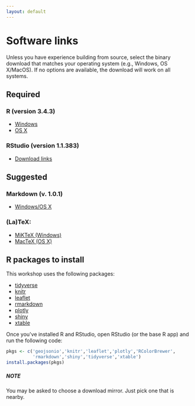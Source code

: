 ```yaml
---
layout: default
---
```


# Software links

Unless you have experience building from source, select the binary
download that matches your operating system (e.g., Windows, OS
X/MacOS). If no options are available, the download will work on all
systems.

## Required
### R (version 3.4.3)  
- [Windows](https://cran.r-project.org/bin/windows/base/)  
- [OS X](https://cran.r-project.org/bin/macosx/)  

### RStudio (version 1.1.383)
- [Download links](https://www.rstudio.com/products/rstudio/download/#download)  

## Suggested

### Markdown (v. 1.0.1)  
- [Windows/OS X](https://daringfireball.net/projects/markdown/)  

### (La)TeX: 
- [MiKTeX (Windows)](https://miktex.org/download)  
- [MacTeX (OS X)](http://tug.org/mactex/)  

## R packages to install

This workshop uses the following packages:

- [tidyverse](https://CRAN.R-project.org/package=tidyverse)
- [knitr](https://CRAN.R-project.org/package=knitr)
- [leaflet](https://CRAN.R-project.org/package=leaflet)
- [rmarkdown](https://CRAN.R-project.org/package=rmarkdown)
- [plotly](https://CRAN.R-project.org/package=plotly)
- [shiny](https://CRAN.R-project.org/package=shiny)
- [xtable](https://CRAN.R-project.org/package=xtable)

Once you've installed R and RStudio, open RStudio (or the base R app)
and run the following code:

```r
pkgs <- c('geojsonio','knitr','leaflet','plotly','RColorBrewer',
          'rmarkdown','shiny','tidyverse','xtable')
install.packages(pkgs)
```

##### NOTE 
You may be asked to choose a download mirror. Just pick one that
is nearby.
